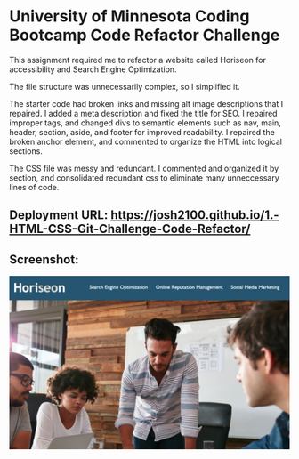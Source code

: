 # University of Minnesota Coding Bootcamp Code Refactor Challenge

This assignment required me to refactor a website called Horiseon for accessibility and Search Engine Optimization.

The file structure was unnecessarily complex, so I simplified it.

The starter code had broken links and missing alt image descriptions that I repaired. I added a meta description and fixed the title for SEO. I repaired improper tags, and changed divs to semantic elements such as nav, main, header, section, aside, and footer for improved readability. I repaired the broken anchor element, and commented to organize the HTML into logical sections.

The CSS file was messy and redundant. I commented and organized it by section, and consolidated redundant css to eliminate many unneccessary lines of code.

## Deployment URL: https://josh2100.github.io/1.-HTML-CSS-Git-Challenge-Code-Refactor/

## Screenshot:

![alt text](./assets/images/screenshot.png)
